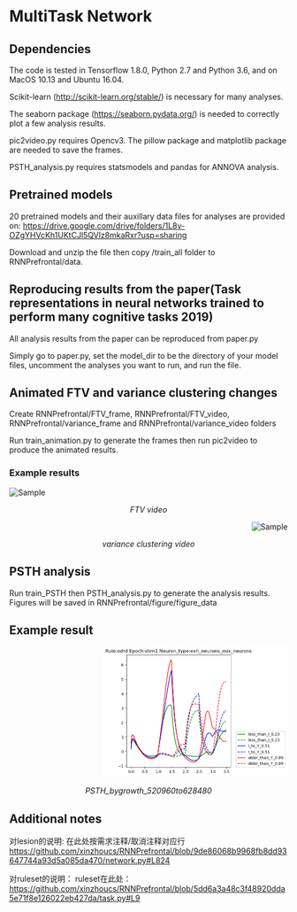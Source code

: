 # MultiTask Network

## Dependencies
The code is tested in Tensorflow 1.8.0, Python 2.7 and Python 3.6, and on MacOS 10.13 and Ubuntu 16.04.

Scikit-learn (http://scikit-learn.org/stable/) is necessary for many analyses.

The seaborn package (https://seaborn.pydata.org/) is needed to correctly
plot a few analysis results.

pic2video.py requires Opencv3. The pillow package and matplotlib package are needed to save the frames. 

PSTH_analysis.py requires statsmodels and pandas for ANNOVA analysis.

## Pretrained models
20 pretrained models and their auxillary data files for
analyses are provided on:
https://drive.google.com/drive/folders/1L8v-OZgYHVcKh1UKtCJl5QVlz8mkaRxr?usp=sharing

Download and unzip the file then copy /train_all folder to RNNPrefrontal/data.

## Reproducing results from the paper(Task representations in neural networks trained to perform many cognitive tasks 2019)
All analysis results from the paper can be reproduced from paper.py

Simply go to paper.py, set the model_dir to be the directory of your 
model files, uncomment the analyses you want to run, and run the file.

## Animated FTV and variance clustering changes
Create RNNPrefrontal/FTV_frame, RNNPrefrontal/FTV_video, RNNPrefrontal/variance_frame and RNNPrefrontal/variance_video folders

Run train_animation.py to generate the frames then run pic2video to produce the animated results.

### Example results

<p align="left">
	<img src="https://github.com/xinzhoucs/RNNPrefrontal/blob/master/Randodrd_ALLNEW256_fuse_onehot_input_FTV_20fps.gif" alt="Sample"  width="377" height="366">
	<p align="center">
		<em>FTV video</em>
	</p>
</p>

<p align="right">
	<img src="https://github.com/xinzhoucs/RNNPrefrontal/blob/master/Randodrd_ALLNEW256_fuse_onehot_input_variance_20fps.gif" alt="Sample"  width="324" height="204">
	<p align="center">
		<em>variance clustering video</em>
	</p>
</p>

## PSTH analysis

Run train_PSTH then PSTH_analysis.py to generate the analysis results. Figures will be saved in RNNPrefrontal/figure/figure_data

## Example result

<p align="right">
	<img src="https://github.com/xinzhoucs/RNNPrefrontal/blob/master/PSTH_bygrowth_520960to628480.png" alt="Sample"  width="335" height="235">
	<p align="center">
		<em>PSTH_bygrowth_520960to628480</em>
	</p>
</p>

## Additional notes
对lesion的说明:
在此处按需求注释/取消注释对应行
https://github.com/xinzhoucs/RNNPrefrontal/blob/9de86068b9968fb8dd93647744a93d5a085da470/network.py#L824

对ruleset的说明：
ruleset在此处：
https://github.com/xinzhoucs/RNNPrefrontal/blob/5dd6a3a48c3f48920dda5e71f8e126022eb427da/task.py#L9
